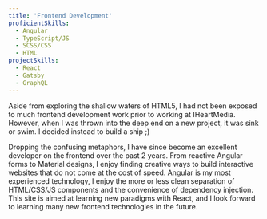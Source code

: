 ```yaml
---
title: 'Frontend Development'
proficientSkills:
  - Angular
  - TypeScript/JS
  - SCSS/CSS
  - HTML
projectSkills:
  - React
  - Gatsby
  - GraphQL
---
```


Aside from exploring the shallow waters of HTML5, I had not been exposed to much frontend development work prior to working at IHeartMedia.
However, when I was thrown into the deep end on a new project, it was sink or swim. I decided instead to build a ship ;)

Dropping the confusing metaphors, I have since become an excellent developer on the frontend over the past 2 years. From reactive Angular forms to Material designs, I enjoy
finding creative ways to build interactive websites that do not come at the cost of speed. Angular is my most experienced technology, I enjoy the more or less clean separation of HTML/CSS/JS components
and the convenience of dependency injection. This site is aimed at learning new paradigms with React, and I look forward to learning many new frontend technologies in the future.
